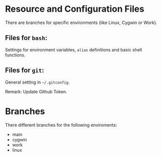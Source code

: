 # Resource and Configuration Files

There are branches for specific environments (like Linux, Cygwin or Work).

## Files for `bash`:

Settings for environment variables, `alias` definitions and basic
shell functions.

## Files for `git`:

General setting in `~/.gitconfig`.

Remark: Update Github Token. 

# Branches

There different branches for the following enviroments:

+ main
+ cygwin
+ work
+ linux

